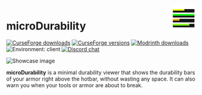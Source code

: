 <img height="70" align="right" src="./assets/icon-transparent.png">

# microDurability
[![CurseForge downloads](https://cf.way2muchnoise.eu/microdurability.svg)](https://www.curseforge.com/minecraft/mc-mods/microdurability)
[![CurseForge versions](https://cf.way2muchnoise.eu/versions/microdurability.svg)](https://www.curseforge.com/minecraft/mc-mods/microdurability)
[![Modrinth downloads](https://img.shields.io/modrinth/dt/microdurability?color=00AF5C&label=modrinth&style=flat&logo=modrinth)](https://modrinth.com/mod/microdurability)
![Environment: client](https://img.shields.io/badge/environment-client-1976d2?style=flat)
[![Discord chat](https://img.shields.io/badge/chat%20on-discord-7289DA?logo=discord&logoColor=white)](https://discord.gg/6bTGYFppfz)

![Showcase image](./assets/preview-images/hotbar.png)

**microDurability** is a minimal durability viewer that shows the durability bars of your armor right above the hotbar, without wasting any space. It can also warn you when your tools or armor are about to break.
